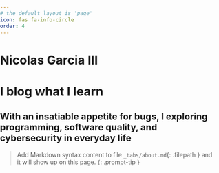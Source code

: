 ```yaml
---
# the default layout is 'page'
icon: fas fa-info-circle
order: 4
---
```


#  Nicolas Garcia III

# I blog what I learn

## With an insatiable appetite for bugs, I exploring programming, software quality, and cybersecurity in everyday life

> Add Markdown syntax content to file `_tabs/about.md`{: .filepath } and it will show up on this page.
{: .prompt-tip }


<style>
    body {
        background-image: url('/assets/img/blog/miscs/grasshoppers.jpeg');
        background-repeat: repeat; /* Repeat the image */
        background-size: auto; /* Adjust as needed */
        margin: 0;
        padding: 0;
        height: 100vh; /* Full height */
        }
</style>
